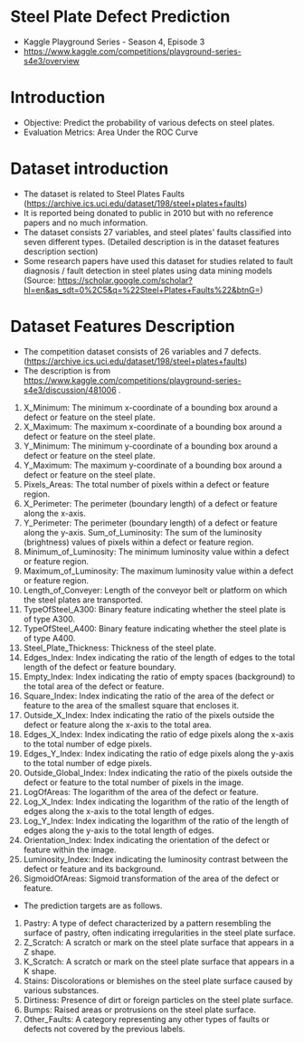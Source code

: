 # Steel Plate Defect Prediction
* Kaggle Playground Series - Season 4, Episode 3
* https://www.kaggle.com/competitions/playground-series-s4e3/overview

# Introduction
* Objective: Predict the probability of various defects on steel plates.
* Evaluation Metrics: Area Under the ROC Curve
  
# Dataset introduction
* The dataset is related to Steel Plates Faults (https://archive.ics.uci.edu/dataset/198/steel+plates+faults)
* It is reported being donated to public in 2010 but with no reference papers and no much information.
* The dataset consists 27 variables, and steel plates' faults classified into seven different types. (Detailed description is in the dataset features description section)
* Some research papers have used this dataset for studies related to fault diagnosis / fault detection in steel plates using data mining models (Source: https://scholar.google.com/scholar?hl=en&as_sdt=0%2C5&q=%22Steel+Plates+Faults%22&btnG=)

# Dataset Features Description
* The competition dataset consists of 26 variables and 7 defects. (https://archive.ics.uci.edu/dataset/198/steel+plates+faults)
* The description is from https://www.kaggle.com/competitions/playground-series-s4e3/discussion/481006 .
1. X_Minimum: The minimum x-coordinate of a bounding box around a defect or feature on the steel plate.
2. X_Maximum: The maximum x-coordinate of a bounding box around a defect or feature on the steel plate.
3. Y_Minimum: The minimum y-coordinate of a bounding box around a defect or feature on the steel plate.
4. Y_Maximum: The maximum y-coordinate of a bounding box around a defect or feature on the steel plate.
5. Pixels_Areas: The total number of pixels within a defect or feature region.
6. X_Perimeter: The perimeter (boundary length) of a defect or feature along the x-axis.
7. Y_Perimeter: The perimeter (boundary length) of a defect or feature along the y-axis.
Sum_of_Luminosity: The sum of the luminosity (brightness) values of pixels within a defect or feature region.
8. Minimum_of_Luminosity: The minimum luminosity value within a defect or feature region.
9. Maximum_of_Luminosity: The maximum luminosity value within a defect or feature region.
10. Length_of_Conveyer: Length of the conveyor belt or platform on which the steel plates are transported.
11. TypeOfSteel_A300: Binary feature indicating whether the steel plate is of type A300.
12. TypeOfSteel_A400: Binary feature indicating whether the steel plate is of type A400.
13. Steel_Plate_Thickness: Thickness of the steel plate.
14. Edges_Index: Index indicating the ratio of the length of edges to the total length of the defect or feature boundary.
15. Empty_Index: Index indicating the ratio of empty spaces (background) to the total area of the defect or feature.
16. Square_Index: Index indicating the ratio of the area of the defect or feature to the area of the smallest square that encloses it.
17. Outside_X_Index: Index indicating the ratio of the pixels outside the defect or feature along the x-axis to the total area.
18. Edges_X_Index: Index indicating the ratio of edge pixels along the x-axis to the total number of edge pixels.
19. Edges_Y_Index: Index indicating the ratio of edge pixels along the y-axis to the total number of edge pixels.
20. Outside_Global_Index: Index indicating the ratio of the pixels outside the defect or feature to the total number of pixels in the image.
21. LogOfAreas: The logarithm of the area of the defect or feature.
22. Log_X_Index: Index indicating the logarithm of the ratio of the length of edges along the x-axis to the total length of edges.
23. Log_Y_Index: Index indicating the logarithm of the ratio of the length of edges along the y-axis to the total length of edges.
24. Orientation_Index: Index indicating the orientation of the defect or feature within the image.
25. Luminosity_Index: Index indicating the luminosity contrast between the defect or feature and its background.
26. SigmoidOfAreas: Sigmoid transformation of the area of the defect or feature.

* The prediction targets are as follows.
1. Pastry: A type of defect characterized by a pattern resembling the surface of pastry, often indicating irregularities in the steel plate surface.
2. Z_Scratch: A scratch or mark on the steel plate surface that appears in a Z shape.
3. K_Scratch: A scratch or mark on the steel plate surface that appears in a K shape.
4. Stains: Discolorations or blemishes on the steel plate surface caused by various substances.
5. Dirtiness: Presence of dirt or foreign particles on the steel plate surface.
6. Bumps: Raised areas or protrusions on the steel plate surface.
7. Other_Faults: A category representing any other types of faults or defects not covered by the previous labels.